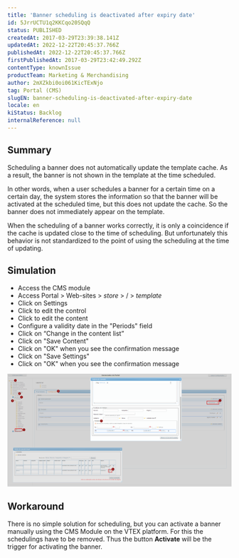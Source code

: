 ```yaml
---
title: 'Banner scheduling is deactivated after expiry date'
id: 5JrrUCTU1q2KKCqo20SQqQ
status: PUBLISHED
createdAt: 2017-03-29T23:39:38.141Z
updatedAt: 2022-12-22T20:45:37.766Z
publishedAt: 2022-12-22T20:45:37.766Z
firstPublishedAt: 2017-03-29T23:42:49.292Z
contentType: knownIssue
productTeam: Marketing & Merchandising
author: 2mXZkbi0oi061KicTExNjo
tag: Portal (CMS)
slugEN: banner-scheduling-is-deactivated-after-expiry-date
locale: en
kiStatus: Backlog
internalReference: null
---
```


## Summary

Scheduling a banner does not automatically update the template cache. As a result, the banner is not shown in the template at the time scheduled.

In other words, when a user schedules a banner for a certain time on a certain day, the system stores the information so that the banner will be activated at the scheduled time, but this does not update the cache. So the banner does not immediately appear on the template.

When the scheduling of a banner works correctly, it is only a coincidence if the cache is updated close to the time of scheduling. But unfortunately this behavior is not standardized to the point of using the scheduling at the time of updating.

## Simulation

- Access the CMS module
- Access Portal > Web-sites > *store* > / > *template*
- Click on Settings
- Click to edit the control
- Click to edit the content
- Configure a validity date in the "Periods" field
- Click on “Change in the content list”
- Click on "Save Content"
- Click on "OK" when you see the confirmation message
- Click on "Save Settings"
- Click on "OK" when you see the confirmation message

![Banner scheduling](https://raw.githubusercontent.com/vtexdocs/known-issues/refs/heads/main/docs/en/known-issues/Marketing%20&%20Merchandising/banner-scheduling-is-deactivated-after-expiry-date_1.png)

## Workaround

There is no simple solution for scheduling, but you can activate a banner manually using the CMS Module on the VTEX platform. For this the schedulings have to be removed. Thus the button __Activate__ will be the trigger for activating the banner.

